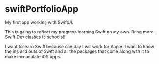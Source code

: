 # swiftPortfolioApp
My first app working with SwiftUI. 

This is going to reflect my progress learning Swift on my own. Bring more Swift Dev classes to schools!!

I want to learn Swift because one day I will work for Apple. I want to know the ins and outs of Swift and all the packages that come along with it to make immaculate iOS apps. 
